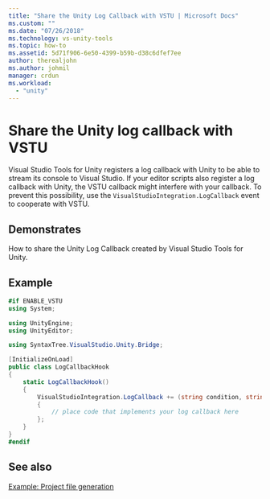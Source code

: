 ```yaml
---
title: "Share the Unity Log Callback with VSTU | Microsoft Docs"
ms.custom: ""
ms.date: "07/26/2018"
ms.technology: vs-unity-tools
ms.topic: how-to
ms.assetid: 5d71f906-6e50-4399-b59b-d38c6dfef7ee
author: therealjohn
ms.author: johmil
manager: crdun
ms.workload:
  - "unity"
---
```

# Share the Unity log callback with VSTU
Visual Studio Tools for Unity registers a log callback with Unity to be able to stream its console to Visual Studio. If your editor scripts also register a log callback with Unity, the VSTU callback might interfere with your callback. To prevent this possibility, use the `VisualStudioIntegration.LogCallback` event to cooperate with VSTU.

## Demonstrates
 How to share the Unity Log Callback created by Visual Studio Tools for Unity.

## Example

```csharp
#if ENABLE_VSTU
using System;

using UnityEngine;
using UnityEditor;

using SyntaxTree.VisualStudio.Unity.Bridge;

[InitializeOnLoad]
public class LogCallbackHook
{
    static LogCallbackHook()
    {
        VisualStudioIntegration.LogCallback += (string condition, string trace, LogType type) =>
        {
            // place code that implements your log callback here
        };
    }
}
#endif
```

## See also
 [Example: Project file generation](../cross-platform/customize-project-files-created-by-vstu.md)
